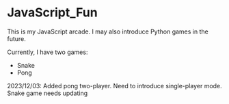 # JavaScript_Fun
This is my JavaScript arcade. I may also introduce Python games in the future.

Currently, I have two games:
- Snake
- Pong

2023/12/03: Added pong two-player. Need to introduce single-player mode. Snake game needs updating
